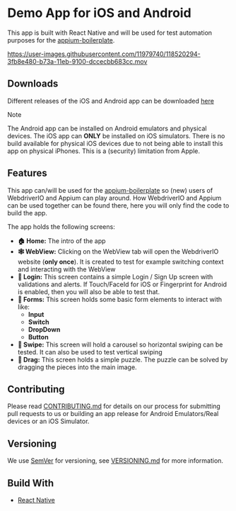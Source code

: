 #  Demo App for iOS and Android

This app is built with React Native and will be used for test automation purposes for the [appium-boilerplate](https://github.com/webdriverio/appium-boilerplate).

https://user-images.githubusercontent.com/11979740/118520294-3fb8e480-b73a-11eb-9100-dccecbb683cc.mov

## Downloads
Different releases of the iOS and Android app can be downloaded [here](https://github.com/webdriverio/native-demo-app/releases)

> [!NOTE]
> The Android app can be installed on Android emulators and physical devices. The iOS app can **ONLY** be installed on iOS simulators. There is no build available for physical iOS devices due to not being able to install this app on physical iPhones. This is a (security) limitation from Apple.

## Features
This app can/will be used for the [appium-boilerplate](https://github.com/webdriverio/appium-boilerplate) so (new) users 
of WebdriverIO and Appium can play around.
How WebdriverIO and Appium can be used together can be found there, here you will only find the code to build the app.

The app holds the following screens:
- **:house: Home:** The intro of the app
- **:spider_web: WebView:** Clicking on the WebView tab will open the WebdriverIO website (**only once**). It is created to test for 
  example switching context and interacting with the WebView
- **:closed_lock_with_key: Login:** This screen contains a simple Login / Sign Up screen with validations and alerts. If Touch/FaceId for iOS
  or Fingerprint for Android is enabled, then you will also be able to test that.
- **:page_facing_up: Forms:** This screen holds some basic form elements to interact with like:
  - **Input**
  - **Switch**
  - **DropDown**
  - **Button**
- **:pinching_hand:	Swipe:** This screen will hold a carousel so horizontal swiping can be tested. It can also be used to test vertical
  swiping
- **:pinching_hand:	Drag:** This screen holds a simple puzzle. The puzzle can be solved by dragging the pieces into the main image.

## Contributing
Please read [CONTRIBUTING.md](./docs/CONTRIBUTING.md) for details on our process for submitting pull requests to us or
building an app release for Android Emulators/Real devices or an iOS Simulator.

## Versioning
We use [SemVer](https://semver.org/) for versioning, see [VERSIONING.md](./docs/VERSIONING.md) for more information.

## Build With
- [React Native](https://reactnative.dev/)
